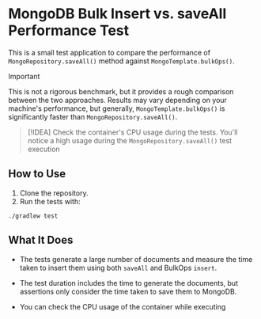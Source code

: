 # MongoDB Bulk Insert vs. saveAll Performance Test

This is a small test application to compare the performance of `MongoRepository.saveAll()` method against
`MongoTemplate.bulkOps()`.

> [!IMPORTANT]  
> This is not a rigorous benchmark, but it provides a rough comparison between the two approaches.
> Results may vary depending on your machine's performance, but generally, `MongoTemplate.bulkOps()` is significantly
> faster than
> `MongoRepository.saveAll()`.

> [!IDEA]
> Check the container's CPU usage during the tests. You'll notice a high usage during the `MongoRepository.saveAll()`
> test execution

## How to Use

1. Clone the repository.
2. Run the tests with:

```shell
./gradlew test
```

## What It Does

- The tests generate a large number of documents and measure the time taken to insert them using both `saveAll` and
  BulkOps `insert`.
- The test duration includes the time to generate the documents, but assertions only consider the time taken to save
  them to
  MongoDB.

- You can check the CPU usage of the container while executing 
